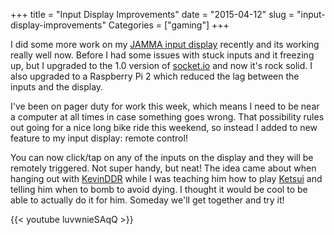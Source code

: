 +++
title = "Input Display Improvements"
date = "2015-04-12"
slug = "input-display-improvements"
Categories = ["gaming"]
+++

I did some more work on my [JAMMA input display](/posts/jamma-input-display/) recently and its working really well now. Before I had some issues with stuck inputs and it freezing up, but I upgraded to the 1.0 version of [socket.io](http://socket.io) and now it's rock solid. I also upgraded to a Raspberry Pi 2 which reduced the lag between the inputs and the display.

I've been on pager duty for work this week, which means I need to be near a computer at all times in case something goes wrong. That possibility rules out going for a nice long bike ride this weekend, so instead I added to new feature to my input display: remote control!

You can now click/tap on any of the inputs on the display and they will be remotely triggered. Not super handy, but neat! The idea came about when hanging out with [KevinDDR](http://twitch.tv/kevinddr) while I was teaching him how to play [Ketsui](http://en.wikipedia.org/wiki/Ketsui:_Kizuna_Jigoku_Tachi) and telling him when to bomb to avoid dying. I thought it would be cool to be able to actually do it for him. Someday we'll get together and try it!

{{< youtube luvwnieSAqQ  >}}
